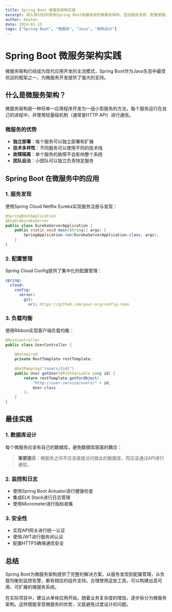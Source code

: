 ```yaml
---
title: Spring Boot 微服务架构实践
excerpt: 深入探讨如何使用Spring Boot构建高效的微服务架构，包括服务发现、配置管理、负载均衡等关键技术点。
author: Keaton
date: 2024-01-15
tags: ["Spring Boot", "微服务", "Java", "架构设计"]
---
```


# Spring Boot 微服务架构实践

微服务架构已经成为现代应用开发的主流模式，Spring Boot作为Java生态中最受欢迎的框架之一，为微服务开发提供了强大的支持。

## 什么是微服务架构？

微服务架构是一种将单一应用程序开发为一组小型服务的方法，每个服务运行在自己的进程中，并使用轻量级机制（通常是HTTP API）进行通信。

### 微服务的优势

- **独立部署**：每个服务可以独立部署和扩展
- **技术多样性**：不同服务可以使用不同的技术栈
- **故障隔离**：单个服务的故障不会影响整个系统
- **团队自治**：小团队可以独立负责特定服务

## Spring Boot 在微服务中的应用

### 1. 服务发现

使用Spring Cloud Netflix Eureka实现服务注册与发现：

```java
@SpringBootApplication
@EnableEurekaServer
public class EurekaServerApplication {
    public static void main(String[] args) {
        SpringApplication.run(EurekaServerApplication.class, args);
    }
}
```

### 2. 配置管理

Spring Cloud Config提供了集中化的配置管理：

```yaml
spring:
  cloud:
    config:
      server:
        git:
          uri: https://github.com/your-org/config-repo
```

### 3. 负载均衡

使用Ribbon实现客户端负载均衡：

```java
@RestController
public class UserController {
    
    @Autowired
    private RestTemplate restTemplate;
    
    @GetMapping("/users/{id}")
    public User getUser(@PathVariable Long id) {
        return restTemplate.getForObject(
            "http://user-service/users/" + id, 
            User.class
        );
    }
}
```

## 最佳实践

### 1. 数据库设计

每个微服务应该有自己的数据库，避免数据库层面的耦合：

> **重要提示**：微服务之间不应该直接访问彼此的数据库，而应该通过API进行通信。

### 2. 监控和日志

- 使用Spring Boot Actuator进行健康检查
- 集成ELK Stack进行日志管理
- 使用Micrometer进行指标收集

### 3. 安全性

- 实现API网关进行统一认证
- 使用JWT进行服务间认证
- 配置HTTPS确保通信安全

## 总结

Spring Boot为微服务架构提供了完整的解决方案，从服务发现到配置管理，从负载均衡到监控告警，都有相应的组件支持。合理使用这些工具，可以构建出高可用、可扩展的微服务系统。

在实际项目中，建议从单体应用开始，随着业务复杂度的增加，逐步拆分为微服务架构。这样既能享受微服务的优势，又能避免过度设计的问题。